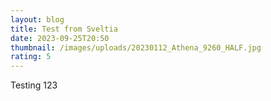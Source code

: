 ```yaml
---
layout: blog
title: Test from Sveltia
date: 2023-09-25T20:50
thumbnail: /images/uploads/20230112_Athena_9260_HALF.jpg
rating: 5
---
```

Testing 123
